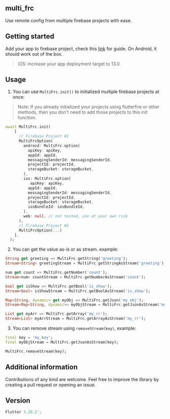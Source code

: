 ## multi_frc

Use remote config from multiple firebase projects with ease.

## Getting started

Add your app to firebase project, check this [link](https://pub.dev/packages/firebase_core) for guide.
On Android, it should work out of the box.

>iOS: increase your app deployment target to 13.0

## Usage

1. You can use `MultiFrc.init()` to initialized multiple firebase projects at once:

>Note: If you already initialized your projects using flutterfire or other methods, then you don't need to add those projects to this init function.

```dart
await MultiFrc.init(
    [
      // Firebase Project #1
      MultiFrcOption(
        android: MultiFrc.option(
          apiKey: apiKey,
          appId: appId,
          messagingSenderId: messagingSenderId,
          projectId: projectId,
          storageBucket: storageBucket,
        ),
        ios: MultiFrc.option(
           apiKey: apiKey,
          appId: appId,
          messagingSenderId: messagingSenderId,
          projectId: projectId,
          storageBucket: storageBucket,
          iosBundleId: iosBundleId,
        ),
        web: null, // not tested, use at your own risk
      ),
      // Firebase Project #2
      MultiFrcOption(...)
    ],
  );
```

2. You can get the value as-is or as stream. example:

```dart
String get greeting => MultiFrc.getString('greeting');
Stream<String> greetingStream = MultiFrc.getStringAsStream('greeting');

num get count => MultiFrc.getNumber('count');
Stream<num> countStream = MultiFrc.getNumberAsStream('count');

bool get isShow => MultiFrc.getBool('is_show');
Stream<bool> isShowStream = MultiFrc.getBoolAsStream('is_show');

Map<String, dynamic> get myObj => MultiFrc.getJson('my_obj');
Stream<Map<String, dynamic>> myObjStream = MultiFrc.getJsonAsStream('my_obj');

List get myArr => MultiFrc.getArray('my_rr');
Stream<List> myArrStream = MultiFrc.getArrayAsStream('my_rr');
```

3. You can remove stream using `removeStream(key)`, example:

```dart
final key = 'my_key';
final myObjStream = MultiFrc.getJsonAsStream(key);

MultiFrc.removeStream(key);
```

## Additional information

Contributions of any kind are welcome. Feel free to improve the library by creating a pull request or opening an issue.

## Version

```dart
Flutter 3.29.2';
```
